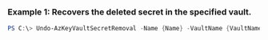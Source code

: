 ### Example 1: Recovers the deleted secret in the specified vault.
```powershell
PS C:\> Undo-AzKeyVaultSecretRemoval -Name {Name} -VaultName {VaultName}
```


